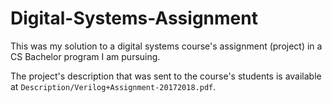 # Digital-Systems-Assignment

This was my solution to a digital systems course's assignment (project) in a CS Bachelor program I am pursuing.

The project's description that was sent to the course's students is available at `Description/Verilog+Assignment-20172018.pdf`.

